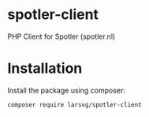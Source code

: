 # spotler-client

PHP Client for Spotler (spotler.nl)

# Installation

Install the package using composer:

```bash
composer require larsvg/spotler-client
```

